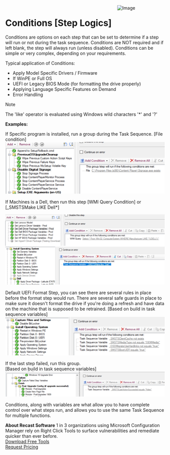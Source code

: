 <img style="float: right;" src="https://docs.recastsoftware.com/media/Recast-Logo-Dark_Horizontal_nav.png"  alt="Image" height="43" width="150">

# Conditions [Step Logics]

Conditions are options on each step that can be set to determine if a step will run or not during the task sequence.
Conditions are NOT required and if left blank, the step will always run (unless disabled).
Conditions can be simple or very complex, depending on your requirements.

Typical application of Conditions:

- Apply Model Specific Drivers / Firmware
- If WinPE or Full OS
- UEFI or Legacy BIOS Mode (for formatting the drive properly)
- Applying Language Specific Features on Demand
- Error Handling

> [!NOTE]
> The 'like' operator is evaluated using Windows wild characters '*' and '?'

**Examples:**  

If Specific program is installed, run a group during the Task Sequence.
[File condition] 
[![Conditions 1](media/Condition01.png)](media/Condition01.png)

If Machines is a Dell, then run this step
[WMI Query Condition] or [_SMSTSMake LIKE Dell*]

[![Conditions 2](media/Condition02.png)](media/Condition02.png)
[![Conditions 5](media/Condition05.png)](media/Condition05.png)

Default UEFI Format Step, you can see there are several rules in place before the format step would run.  There are several safe guards in place to make sure it doesn't format the drive if you're doing a refresh and have data on the machine that is supposed to be retrained.  [Based on build in task sequence variables]
[![Conditions 3](media/Condition03.png)](media/Condition03.png)  

If the last step failed, run this group.  
[Based on build in task sequence variables]
[![Conditions 4](media/Condition04.png)](media/Condition04.png)  

Conditions, along with variables are what allow you to have complete control over what steps run, and allows you to use the same Task Sequence for multiple functions.

**About Recast Software**
1 in 3 organizations using Microsoft Configuration Manager rely on Right Click Tools to surface vulnerabilities and remediate quicker than ever before.  
[Download Free Tools](https://www.recastsoftware.com/?utm_source=cmdocs&utm_medium=referral&utm_campaign=cmdocs#formarea)  
[Request Pricing](https://www.recastsoftware.com/pricing?utm_source=cmdocs&utm_medium=referral&utm_campaign=cmdocs)